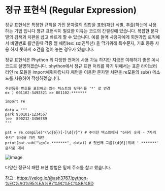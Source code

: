 # 정규 표현식 (Regular Expression)
정규 표현식은 특정한 규칙을 가진 문자열의 집합을 표현(패턴 식별, 추출)하는데 사용하는 기법 입니다
정규 표현식이 필요한 이유는 코드의 간결성에 있습니다.
복잡한 문자열의 검색과 치환을 쉽고 빠르게 할 수 있습니다.
예를 들어 사용자에게 회원가입 로직에서 비밀번호 를받을때 각종 웹 해킹(ex: sql인젝션) 을 막기위해
특수문자, 기호 등등 사용 하지 못하게 조건을 걸어 놓는 경우가 있습니다.

정규 표현식은 Phython 외 다양한 언어에 사용 가능 하지만 지금은 이해하기 좋은 예시 코드로 설명하겠습니다. phython에서 정규 표현 처리를 하기 위해서는 표준 라이브러리인 re 모듈을 import해줘야합니다.패턴을 이용한 문자열 치환을 re모듈의 sub() 메소드를 사용하여 작성하겠습니다.
```
주민등록 번호를 포함하고 있는 텍스트의 뒷자리를 '*' 로 변경
ex ) 001102-3492321 >> 001102-*******

```

```
import re

data = """
park 950101-1234567
lee  890212-3456789
"""

pat = re.compile("(\d{6})[-]\d{7}") # 주어진 텍스트에서 "6자리 숫자 - 7자리 숫자" 형식을 가진 패턴
print(pat.sub("\g<1>-*******", data)) # 첫번째 그룹(\d{6})뒤에 '-*******' 문자로 대체 

```
![image](https://github.com/mymain838/-Regular-Expression/assets/56489988/836d3931-0974-4573-8055-cda72057eae6)

다양한 정규식 패턴 표현 방법은 밑에 주소를 참고 했습니다.

참고 : https://velog.io/@ash3767/python-%EC%A0%95%EA%B7%9C%EC%8B%9D

